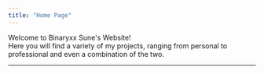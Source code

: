 ```yaml
---
title: "Home Page"
---
```

Welcome to Binaryxx Sune's Website!  
Here you will find a variety of my projects, ranging from personal to professional and even a combination of the two.
<hr>
